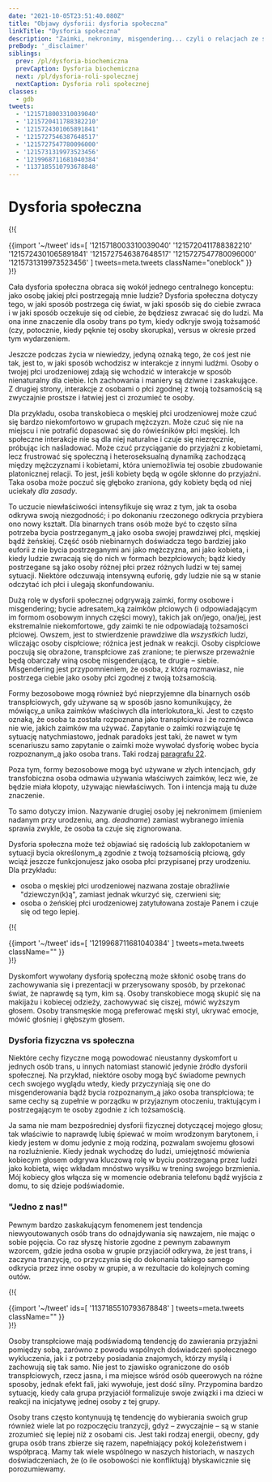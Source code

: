 ```yaml
---
date: "2021-10-05T23:51:40.080Z"
title: "Objawy dysforii: dysforia społeczna"
linkTitle: "Dysforia społeczna"
description: "Zaimki, nekronimy, misgendering... czyli o relacjach ze społeczeństwem"
preBody: '_disclaimer'
siblings:
  prev: /pl/dysforia-biochemiczna
  prevCaption: Dysforia biochemiczna
  next: /pl/dysforia-roli-spolecznej
  nextCaption: Dysforia roli społecznej
classes:
  - gdb
tweets:
  - '1215718003310039040'
  - '1215720411788382210'
  - '1215724301065891841'
  - '1215727546387648517'
  - '1215727547780096000'
  - '1215731319973523456'
  - '1219968711681040384'
  - '1137185510793678848'
---
```


# Dysforia społeczna

{!{ <div class="gutter">{{import '~/tweet' ids=[
  '1215718003310039040'
  '1215720411788382210'
  '1215724301065891841'
  '1215727546387648517'
  '1215727547780096000'
  '1215731319973523456'
] tweets=meta.tweets className="oneblock" }} </div> }!}

Cała dysforia społeczna obraca się wokół jednego centralnego konceptu: jako osobę jakiej płci postrzegają mnie ludzie? Dysforia społeczna dotyczy tego, w jaki sposób postrzega cię świat, w jaki sposób się do ciebie zwraca i w jaki sposób oczekuje się od ciebie, że będziesz zwracać się do ludzi. Ma ona inne znaczenie dla osoby trans po tym, kiedy odkryje swoją tożsamość (czy, potocznie, kiedy pęknie tej osoby skorupka), versus w okresie przed tym wydarzeniem.

Jeszcze podczas życia w niewiedzy, jedyną oznaką tego, że coś jest nie tak, jest to, w jaki sposób wchodzisz w interakcje z innymi ludźmi. Osoby o twojej płci urodzeniowej zdają się wchodzić w interakcje w sposób nienaturalny dla ciebie. Ich zachowania i maniery są dziwne i zaskakujące. Z drugiej strony, interakcje z osobami o płci zgodnej z twoją tożsamością są zwyczajnie prostsze i łatwiej jest ci zrozumieć te osoby.

Dla przykładu, osoba transkobieca o męskiej płci urodzeniowej może czuć się bardzo niekomfortowo w grupach mężczyzn. Może czuć się nie na miejscu i nie potrafić dopasować się do rówieśników płci męskiej. Ich społeczne interakcje nie są dla niej naturalne i czuje się niezręcznie, próbując ich naśladować. Może czuć przyciąganie do przyjaźni z kobietami, lecz frustrować się społeczną i heteroseksualną dynamiką zachodzącą między mężczyznami i kobietami, która uniemożliwia tej osobie zbudowanie platonicznej relacji. To jest, jeśli kobiety będą w ogóle skłonne do przyjaźni. Taka osoba może poczuć się głęboko zraniona, gdy kobiety będą od niej uciekały *dla zasady*.

To uczucie niewłaściwości intensyfikuje się wraz z tym, jak ta osoba odkrywa swoją niezgodność; i po dokonaniu rzeczonego odkrycia przybiera ono nowy kształt. Dla binarnych trans osób może być to często silna potrzeba bycia postrzeganym_ą jako osoba swojej prawdziwej płci, męskiej bądź żeńskiej. Część osób niebinarnych doświadcza tego bardziej jako euforii z nie bycia postrzeganymi ani jako mężczyzna, ani jako kobieta, i kiedy ludzie zwracają się do nich w formach bezpłciowych; bądź kiedy postrzegane są jako osoby różnej płci przez różnych ludzi w tej samej sytuacji. Niektóre odczuwają intensywną euforię, gdy ludzie nie są w stanie odczytać ich płci i ulegają skonfundowaniu.

Dużą rolę w dysforii społecznej odgrywają zaimki, formy osobowe i misgendering; bycie adresatem_ką zaimków płciowych (i odpowiadającym im formom osobowym innych części mowy), takich jak on/jego, ona/jej, jest ekstremalnie niekomfortowe, gdy zaimki te nie odpowiadają tożsamości płciowej. Owszem, jest to stwierdzenie prawdziwe dla *wszystkich* ludzi, wliczając osoby cispłciowe; różnica jest jednak w reakcji. Osoby cispłciowe poczują się obrażone, transpłciowe zaś zranione; te pierwsze przeważnie będą obarczały winą osobę misgenderującą, te drugie – siebie. Misgendering jest przypomnieniem, że osoba, z którą rozmawiasz, nie postrzega ciebie jako osoby płci zgodnej z twoją tożsamością.

Formy bezosobowe mogą również być nieprzyjemne dla binarnych osób transpłciowych, gdy używane są w sposób jasno komunikujący, że mówiący_a unika zaimków właściwych dla interlokutora_ki. Jest to często oznaką, że osoba ta została rozpoznana jako transpłciowa i że rozmówca nie wie, jakich zaimków ma używać. Zapytanie o zaimki rozwiązuje tę sytuację natychmiastowo, jednak paradoks jest taki, że nawet w tym scenariuszu samo zapytanie o zaimki może wywołać dysforię wobec bycia rozpoznanym_ą jako osoba trans. Taki rodzaj [paragrafu 22](https://pl.wikipedia.org/wiki/Paragraf_22_(paradoks)).

Poza tym, formy bezosobowe mogą być używane w złych intencjach, gdy transfobiczna osoba odmawia używania właściwych zaimków, lecz wie, że będzie miała kłopoty, używając niewłaściwych. Ton i intencja mają tu duże znaczenie.

To samo dotyczy imion. Nazywanie drugiej osoby jej nekronimem (imieniem nadanym przy urodzeniu, ang. *deadname*) zamiast wybranego imienia sprawia zwykle, że osoba ta czuje się zignorowana.

Dysforia społeczna może też objawiać się radością lub zakłopotaniem w sytuacji bycia określonym_ą zgodnie z twoją tożsamością płciową, gdy wciąż jeszcze funkcjonujesz jako osoba płci przypisanej przy urodzeniu. Dla przykładu:

- osoba o męskiej płci urodzeniowej nazwana zostaje obraźliwie "dziewczyn(k)ą", zamiast jednak wkurzyć się, czerwieni się;
- osoba o żeńskiej płci urodzeniowej zatytułowana zostaje Panem i czuje się od tego lepiej.

{!{ <div class="gutter">{{import '~/tweet' ids=[
  '1219968711681040384'
] tweets=meta.tweets className="" }} </div> }!}

Dyskomfort wywołany dysforią społeczną może skłonić osobę trans do zachowywania się i prezentacji w przerysowany sposób, by przekonać świat, że naprawdę są tym, kim są. Osoby transkobiece mogą skupić się na makijażu i kobiecej odzieży, zachowywać się ciszej, mówić wyższym głosem. Osoby transmęskie mogą preferować męski styl, ukrywać emocje, mówić głośniej i głębszym głosem.

### Dysforia fizyczna vs społeczna

Niektóre cechy fizyczne mogą powodować nieustanny dyskomfort u jednych osób trans, u innych natomiast stanowić jedynie źródło dysforii społecznej. Na przykład, niektóre osoby mogą być świadome pewnych cech swojego wyglądu wtedy, kiedy przyczyniają się one do misgenderowania bądź bycia rozpoznanym_ą jako osoba transpłciowa; te same cechy są zupełnie w porządku w przyjaznym otoczeniu, traktującym i postrzegającym te osoby zgodnie z ich tożsamością.

Ja sama nie mam bezpośredniej dysforii fizycznej dotyczącej mojego głosu; tak właściwie to naprawdę lubię śpiewać w moim wrodzonym barytonem, i kiedy jestem w domu jedynie z moją rodziną, pozwalam swojemu głosowi na rozluźnienie. Kiedy jednak wychodzę do ludzi, umiejętność mówienia kobiecym głosem odgrywa kluczową rolę w byciu postrzeganą przez ludzi jako kobieta, więc wkładam mnóstwo wysiłku w trening swojego brzmienia. Mój kobiecy głos włącza się w momencie odebrania telefonu bądź wyjścia z domu, to się dzieje podświadomie.

### "Jedno z nas!"

Pewnym bardzo zaskakującym fenomenem jest tendencja niewyoutowanych osób trans do odnajdywania się nawzajem, nie mając o sobie pojęcia. Co raz słyszę historie zgodne z pewnym zabawnym wzorcem, gdzie jedna osoba w grupie przyjaciół odkrywa, że jest trans, i zaczyna tranzycję, co przyczynia się do dokonania takiego samego odkrycia przez inne osoby w grupie, a w rezultacie do kolejnych coming outów.

{!{ <div class="gutter">{{import '~/tweet' ids=[
  '1137185510793678848'
] tweets=meta.tweets className="" }} </div> }!}

Osoby transpłciowe mają podświadomą tendencję do zawierania przyjaźni pomiędzy sobą, zarówno z powodu wspólnych doświadczeń społecznego wykluczenia, jak i z potrzeby posiadania znajomych, którzy myślą i zachowują się tak samo. Nie jest to zjawisko ograniczone do osób transpłciowych, rzecz jasna, i ma miejsce wśród osób queerowych na różne sposoby, jednak efekt fali, jaki wywołuje, jest dość silny. Przypomina bardzo sytuację, kiedy cała grupa przyjaciół formalizuje swoje związki i ma dzieci w reakcji na inicjatywę jednej osoby z tej grupy.

Osoby trans często kontynuują tę tendencję do wybierania swoich grup również wiele lat po rozpoczęciu tranzycji, gdyż – zwyczajnie – są w stanie zrozumieć się lepiej niż z osobami cis. Jest taki rodzaj energii, obecny, gdy grupa osób trans zbierze się razem, napełniający pokój koleżeństwem i współpracą. Mamy tak wiele wspólnego w naszych historiach, w naszych doświadczeniach, że (o ile osobowości nie konfliktują) błyskawicznie się porozumiewamy.
